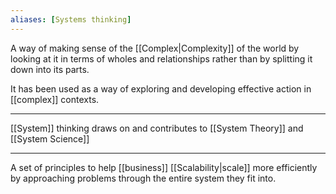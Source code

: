 ```yaml
---
aliases: [Systems thinking]
---
```


A way of making sense of the [[Complex|Complexity]] of the world by looking at it in terms of wholes and relationships rather than by splitting it down into its parts.

It has been used as a way of exploring and developing effective action in [[complex]] contexts.

---

[[System]] thinking draws on and contributes to [[System Theory]] and [[System Science]]

---

A set of principles to help [[business]] [[Scalability|scale]] more efficiently by approaching problems through the entire system they fit into.
